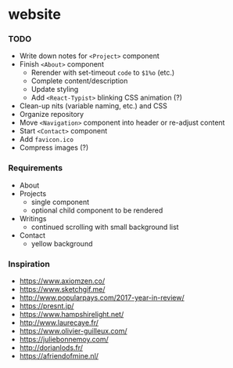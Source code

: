 # website

### TODO
+ Write down notes for `<Project>` component
+ Finish `<About>` component
  + Rerender with set-timeout `code` to `$1%o` (etc.)
  + Complete content/description
  + Update styling
  + Add `<React-Typist>` blinking CSS animation (?)
+ Clean-up nits (variable naming, etc.) and CSS
+ Organize repository
+ Move `<Navigation>` component into header or re-adjust content
+ Start `<Contact>` component
+ Add `favicon.ico`
+ Compress images (?)

### Requirements
+ About
+ Projects
  + single component
  + optional child component to be rendered
+ Writings
  + continued scrolling with small background list
+ Contact
  + yellow background

### Inspiration
+ https://www.axiomzen.co/
+ https://www.sketchgif.me/
+ http://www.popularpays.com/2017-year-in-review/
+ https://presnt.jp/
+ https://www.hampshirelight.net/
+ http://www.laurecaye.fr/
+ https://www.olivier-guilleux.com/
+ https://juliebonnemoy.com/
+ http://dorianlods.fr/
+ https://afriendofmine.nl/
